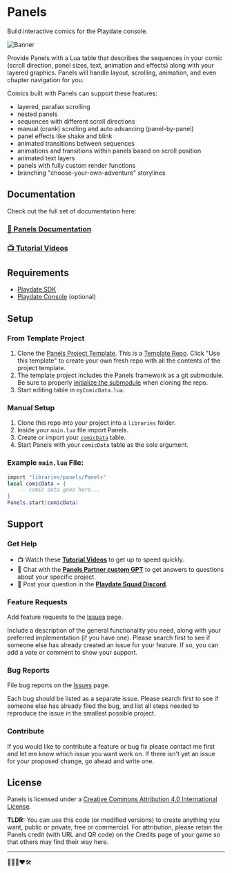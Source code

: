 # Panels

Build interactive comics for the Playdate console.

![Banner](./assets/images/panelsBanner.gif)

Provide Panels with a Lua table that describes the sequences in your comic (scroll direction, panel sizes, text, animation and effects) along with your layered graphics. Panels will handle layout, scrolling, animation, and even chapter navigation for you.

Comics built with Panels can support these features:

-   layered, parallax scrolling
-   nested panels
-   sequences with different scroll directions
-   manual (crank) scrolling and auto advancing (panel-by-panel)
-   panel effects like shake and blink
-   animated transitions between sequences
-   animations and transitions within panels based on scroll position
-   animated text layers
-   panels with fully custom render functions
-   branching "choose-your-own-adventure" storylines

## Documentation
Check out the full set of documentation here:
### [📄 Panels Documentation](//cadin.github.io/panels)
### [📺 Tutorial Videos](https://www.youtube.com/playlist?list=PLvk_cJkKCihbN4Q61lopDtSQMbx4vNLvv)

## Requirements

-   [Playdate SDK](https://play.date/dev/)
-   [Playdate Console](https://shop.play.date) (optional)

## Setup

### From Template Project

1. Clone the [Panels Project Template](https://github.com/cadin/panels-project-template).
    This is a [Template Repo](https://docs.github.com/en/repositories/creating-and-managing-repositories/creating-a-repository-from-a-template). Click "Use this template" to create your own fresh repo with all the contents of the project template.
2. The template project includes the Panels framework as a git submodule. Be sure to properly [initialize the submodule](https://www.w3docs.com/snippets/git/how-to-clone-including-submodules.html) when cloning the repo.
3. Start editing table in `myComicData.lua`.

### Manual Setup

1. Clone this repo into your project into a `libraries` folder.
2. Inside your `main.lua` file import Panels.
3. Create or import your [`comicData`](http://cadin.github.io/panels/docs/comic-data) table.
4. Start Panels with your `comicData` table as the sole argument.

### Example `main.lua` File:

```lua
import "libraries/panels/Panels"
local comicData = {
    -- comic data goes here...
}
Panels.start(comicData)
```

## Support
### Get Help
- 📺 Watch these **[Tutorial Videos](https://www.youtube.com/playlist?list=PLvk_cJkKCihbN4Q61lopDtSQMbx4vNLvv)** to get up to speed quickly.  
- 🤖 Chat with the **[Panels Partner custom GPT](https://chat.openai.com/g/g-QU76MOCLl-panels-partner)** to get answers to questions about your specific project.
- 💬 Post your question in the **[Playdate Squad Discord](https://discord.com/channels/675983554655551509/1163630567393341461)**.



### Feature Requests

Add feature requests to the [Issues](https://github.com/cadin/panels/issues) page.

Include a description of the general functionality you need, along with your preferred implementation (if you have one). Please search first to see if someone else has already created an issue for your feature. If so, you can add a vote or comment to show your support.

### Bug Reports

File bug reports on the [Issues](https://github.com/cadin/panels/issues) page.

Each bug should be listed as a separate issue. Please search first to see if someone else has already filed the bug, and list all steps needed to reproduce the issue in the smallest possible project.

### Contribute

If you would like to contribute a feature or bug fix please contact me first and let me know which issue you want work on. If there isn't yet an issue for your proposed change, go ahead and write one.

## License

Panels is licensed under a [Creative Commons Attribution 4.0 International License](https://creativecommons.org/licenses/by/4.0/).

**TLDR:** You can use this code (or modified versions) to create anything you want, public or private, free or commercial. For attribution, please retain the Panels credit (with URL and QR code) on the Credits page of your game so that others may find their way here.

---

👨🏻‍🦲❤️🛠
